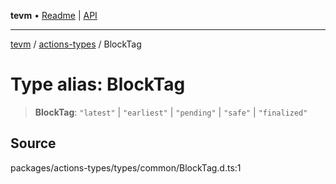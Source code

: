 **tevm** • [Readme](../../README.md) \| [API](../../modules.md)

***

[tevm](../../README.md) / [actions-types](../README.md) / BlockTag

# Type alias: BlockTag

> **BlockTag**: `"latest"` \| `"earliest"` \| `"pending"` \| `"safe"` \| `"finalized"`

## Source

packages/actions-types/types/common/BlockTag.d.ts:1
